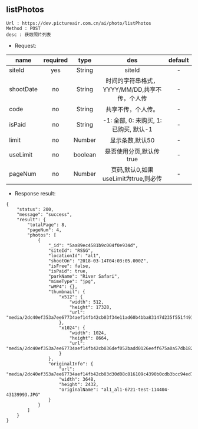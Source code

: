 

listPhotos
---

```
Url : https://dev.pictureair.com.cn/ai/photo/listPhotos
Method : POST 
desc : 获取照片列表
```

* Request:

|name|required|type|des|default|
| ------------- |:-------------:|:-------------:|:---------------------------------------:|:-------------:|
| siteId | yes | String | siteId | - |
| shootDate | no | String | 时间的字符串格式，YYYY/MM/DD,共享不传，个人传 | - |
| code | no | String | 共享不传，个人传。 | - |
| isPaid | no | String | -1: 全部, 0: 未购买, 1: 已购买, 默认-1 | - |
| limit | no | Number | 显示条数,默认50 | - |
| useLimit | no | boolean | 是否使用分页,默认传true | - |
| pageNum | no | Number | 页码,默认0,如果useLimit为true,则必传 | - |

* Response result:
```
{
    "status": 200,
    "message": "success",
    "result": {
        "totalPage": 8,
        "pageNum": 4,
        "photos": [
            {
                "_id": "5aa89ec4581b9c004f0e934d",
                "siteId": "RSSG",
                "locationId": "al1",
                "shootOn": "2018-03-14T04:03:05.000Z",
                "isFree": false,
                "isPaid": true,
                "parkName": "River Safari",
                "mimeType": "jpg",
                "wMP4": {},
                "thumbnail": {
                    "x512": {
                        "width": 512,
                        "height": 17328,
                        "url": "media/2dc40ef353a7ee67734aef14fb42cb03f34e11ad60b4bba83147d235f551f491681525849d4994cb8c02d4976dd64c9fd192ad66b7d8d357761a9a1b6ad69c2e1478261d7c3e32fc474cd07dfafbfcb2"
                    },
                    "x1024": {
                        "width": 1024,
                        "height": 8664,
                        "url": "media/2dc40ef353a7ee67734aef14fb42cb036def052badd0126eeff675a0a57db182fa6af607c2ea9d98c2679e8b083ae1ca3dd5401d5ccadb1443a38793291fc655981db5b0130da9c933fcbda66fc2f796"
                    }
                },
                "originalInfo": {
                    "url": "media/2dc40ef353a7ee67734aef14fb42cb03d30d08c816109c4390b0cdb3bcc94ed7b2dd5989499bac4ba2ebb48568ac9adb31a6c4506a8411ee05715b1885f7b19d49cac68815b6b47600c990fcad2b0bf3",
                    "width": 3648,
                    "height": 2432,
                    "originalName": "al1_al1-6721-test-114404-43139993.JPG"
                }
            }
        ]
    }
}
```
